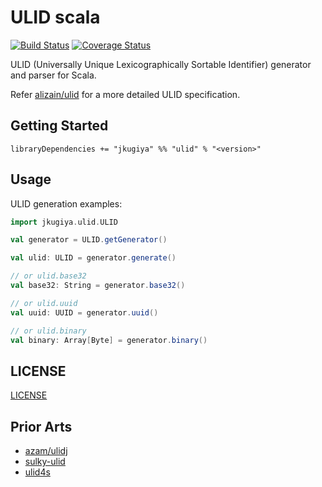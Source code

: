 # ULID scala
[![Build Status](https://travis-ci.org/jkugiya/ulid-scala.png?branch=master)](https://travis-ci.org/jkugiya/ulid-scala)
[![Coverage Status](https://coveralls.io/repos/github/jkugiya/ulid-scala/badge.svg?branch=master)](https://coveralls.io/github/jkugiya/ulid-scala?branch=master)  

ULID (Universally Unique Lexicographically Sortable Identifier) generator and parser for Scala.

Refer [alizain/ulid](https://github.com/alizain/ulid) for a more detailed ULID specification.

## Getting Started

```
libraryDependencies += "jkugiya" %% "ulid" % "<version>"
```

## Usage

ULID generation examples:

```scala
import jkugiya.ulid.ULID

val generator = ULID.getGenerator()

val ulid: ULID = generator.generate()

// or ulid.base32
val base32: String = generator.base32()

// or ulid.uuid
val uuid: UUID = generator.uuid()

// or ulid.binary
val binary: Array[Byte] = generator.binary()

```


## LICENSE
[LICENSE](https://github.com/jkugiya/ulid-scala/blob/master/LICENSE)

## Prior Arts
- [azam/ulidj](https://github.com/azam/ulidj)
- [sulky-ulid](https://github.com/huxi/sulky/tree/master/sulky-ulid)
- [ulid4s](https://github.com/petitviolet/ulid4s)

